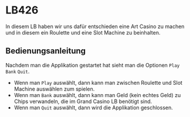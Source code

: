 # LB426

In diesem LB haben wir uns dafür entschieden eine Art Casino zu machen und in diesem ein Roulette und eine Slot Machine zu beinhalten.

## Bedienungsanleitung

Nachdem man die Applikation gestartet hat sieht man die Optionen `Play` `Bank` `Quit`.

- Wenn man `Play` auswählt, dann kann man zwischen Roulette und Slot Machine auswählen zum spielen.
- Wenn man `Bank` auswählt, dann kann man Geld (kein echtes Geld) zu Chips verwandeln, die im Grand Casino LB benötigt sind.
- Wenn man `Quit` auswählt, dann wird die Applikation geschlossen.
